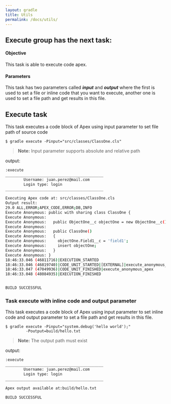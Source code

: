 ```yaml
---
layout: gradle
title: Utils
permalink: /docs/utils/
---
```

## Execute group has the next task:

#### **Objective**

This task is able to execute code apex.

#### **Parameters**

This task has two parameters called ***input*** and ***output*** where the first is used to set a file or inline code that you want to execute, another one is used to set a file path and get results in this file.

## Execute task

This task executes a code block of Apex using input parameter to set file path of source code

	$ gradle execute -Pinput="src/classes/ClassOne.cls"
	
> **Note:** Input parameter supports absolute and relative path

output:

```bash
:execute
___________________________________________
        Username: juan.perez@mail.com
        Login type: login
___________________________________________

Executing Apex code at: src/classes/ClassOne.cls
Output result:
29.0 ALL,ERROR;APEX_CODE,ERROR;DB,INFO
Execute Anonymous: public with sharing class ClassOne {
Execute Anonymous:
Execute Anonymous:   public ObjectOne__c objectOne = new ObjectOne__c();
Execute Anonymous:
Execute Anonymous:   public ClassOne()
Execute Anonymous:   {
Execute Anonymous:     objectOne.Field1__c = 'field1';
Execute Anonymous:     insert objectOne;
Execute Anonymous:   }
Execute Anonymous: }
18:46:33.046 (46811716)|EXECUTION_STARTED
18:46:33.046 (46819740)|CODE_UNIT_STARTED|[EXTERNAL]|execute_anonymous_apex
18:46:33.047 (47049936)|CODE_UNIT_FINISHED|execute_anonymous_apex
18:46:33.048 (48084935)|EXECUTION_FINISHED


BUILD SUCCESSFUL
```

### Task execute with inline code and output parameter

This task executes a code block of Apex using input parameter to set inline code and output parameter to set a file path and get results in this file.

	$ gradle execute -Pinput="system.debug('hello world');"
			 -Poutput=build/hello.txt
			 
> **Note:** The output path must exist

output:

```bash
:execute
___________________________________________
        Username: juan.perez@mail.com
        Login type: login
___________________________________________

Apex output available at:build/hello.txt

BUILD SUCCESSFUL
```
